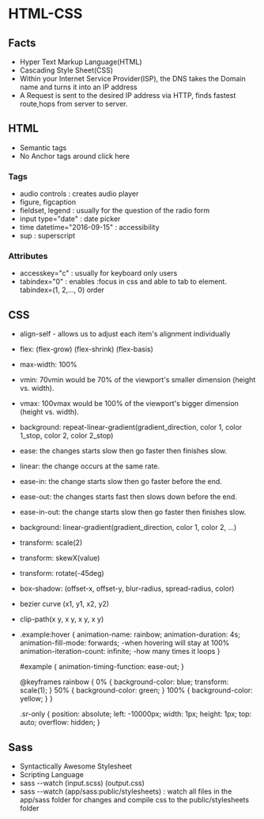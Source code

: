 # HTML-CSS

## Facts
- Hyper Text Markup Language(HTML)
- Cascading Style Sheet(CSS)
- Within your Internet Service Provider(ISP), the DNS takes the Domain name and turns it into an IP address
- A Request is sent to the desired IP address via HTTP, finds fastest route,hops from server to server.

## HTML
- Semantic tags
- No Anchor tags around click here

### Tags
- audio controls : creates audio player
- figure, figcaption 
- fieldset, legend : usually for the question of the radio form
- input type="date" : date picker
- time datetime="2016-09-15" : accessibility
- sup : superscript

### Attributes
- accesskey="c" : usually for keyboard only users
- tabindex="0" : enables :focus in css and able to tab to element. tabindex=(1, 2,..., 0) order

## CSS
- align-self - allows us to adjust each item's alignment individually
- flex: (flex-grow) (flex-shrink) (flex-basis)
- max-width: 100%
- vmin: 70vmin would be 70% of the viewport's smaller dimension (height vs. width).
- vmax: 100vmax would be 100% of the viewport's bigger dimension (height vs. width).
- background: repeat-linear-gradient(gradient_direction, color 1, color 1_stop, color 2, color 2_stop)
- ease: the changes starts slow then go faster then finishes slow.
- linear: the change occurs at the same rate.
- ease-in: the change starts slow then go faster before the end.
- ease-out: the changes starts fast then slows down before the end.
- ease-in-out: the change starts slow then go faster then finishes slow.
- background: linear-gradient(gradient_direction, color 1, color 2, ...)
- transform: scale(2)
- transform: skewX(value)
- transform: rotate(-45deg)
- box-shadow: (offset-x, offset-y, blur-radius, spread-radius, color)
- bezier curve (x1, y1, x2, y2)
- clip-path(x y, x y, x y, x y)
- .example:hover {
    animation-name: rainbow;
    animation-duration: 4s;
    animation-fill-mode: forwards; -when hovering will stay at 100%
    animation-iteration-count: infinite; -how many times it loops
  }
  
  #example {
    animation-timing-function: ease-out;
  }

  @keyframes rainbow {
    0% {
      background-color: blue;
      transform: scale(1);
    }
    50% {
      background-color: green;
    }
    100% {
      background-color: yellow;
    }
  }

  .sr-only {
    position: absolute;
    left: -10000px;
    width: 1px;
    height: 1px;
    top: auto;
    overflow: hidden;
  }

## Sass
- Syntactically Awesome Stylesheet
- Scripting Language
- sass --watch (input.scss) (output.css)
- sass --watch (app/sass:public/stylesheets) : watch all files in the app/sass folder for changes and compile css to the public/stylesheets folder